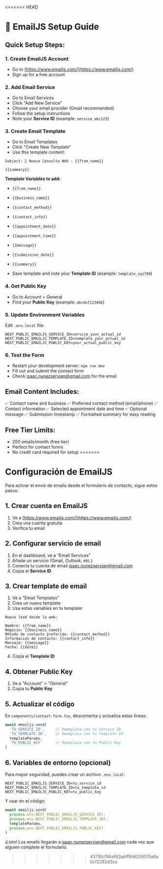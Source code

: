 <<<<<<< HEAD
# 📧 EmailJS Setup Guide

## Quick Setup Steps:

### 1. Create EmailJS Account
- Go to [https://www.emailjs.com/](https://www.emailjs.com/)
- Sign up for a free account

### 2. Add Email Service
- Go to Email Services
- Click "Add New Service"
- Choose your email provider (Gmail recommended)
- Follow the setup instructions
- Note your **Service ID** (example: `service_abc123`)

### 3. Create Email Template
- Go to Email Templates
- Click "Create New Template"
- Use this template content:

```
Subject: 🚀 Nueva Consulta Web - {{from_name}}

{{summary}}
```

**Template Variables to add:**
- `{{from_name}}`
- `{{business_name}}`
- `{{contact_method}}`
- `{{contact_info}}`
- `{{appointment_date}}`
- `{{appointment_time}}`
- `{{message}}`
- `{{submission_date}}`
- `{{summary}}`

- Save template and note your **Template ID** (example: `template_xyz789`)

### 4. Get Public Key
- Go to Account > General
- Find your **Public Key** (example: `abcdef123456`)

### 5. Update Environment Variables
Edit `.env.local` file:

```env
NEXT_PUBLIC_EMAILJS_SERVICE_ID=service_your_actual_id
NEXT_PUBLIC_EMAILJS_TEMPLATE_ID=template_your_actual_id
NEXT_PUBLIC_EMAILJS_PUBLIC_KEY=your_actual_public_key
```

### 6. Test the Form
- Restart your development server: `npm run dev`
- Fill out and submit the contact form
- Check isaac.nunezservian@gmail.com for the email

## Email Content Includes:
✅ Contact name and business
✅ Preferred contact method (email/phone)
✅ Contact information
✅ Selected appointment date and time
✅ Optional message
✅ Submission timestamp
✅ Formatted summary for easy reading

## Free Tier Limits:
- 200 emails/month (free tier)
- Perfect for contact forms
- No credit card required for setup
=======
# Configuración de EmailJS

Para activar el envío de emails desde el formulario de contacto, sigue estos pasos:

## 1. Crear cuenta en EmailJS
1. Ve a [https://www.emailjs.com/](https://www.emailjs.com/)
2. Crea una cuenta gratuita
3. Verifica tu email

## 2. Configurar servicio de email
1. En el dashboard, ve a "Email Services"
2. Añade un servicio (Gmail, Outlook, etc.)
3. Conecta tu cuenta de email isaac.nunezservian@gmail.com
4. Copia el **Service ID**

## 3. Crear template de email
1. Ve a "Email Templates"
2. Crea un nuevo template
3. Usa estas variables en tu template:

```
Nuevo lead desde la web:

Nombre: {{from_name}}
Negocio: {{business_name}}
Método de contacto preferido: {{contact_method}}
Información de contacto: {{contact_info}}
Mensaje: {{message}}
Fecha: {{date}}
```

4. Copia el **Template ID**

## 4. Obtener Public Key
1. Ve a "Account" > "General"
2. Copia tu **Public Key**

## 5. Actualizar el código
En `components/contact-form.tsx`, descomenta y actualiza estas líneas:

```typescript
await emailjs.send(
  'TU_SERVICE_ID',     // Reemplaza con tu Service ID
  'TU_TEMPLATE_ID',    // Reemplaza con tu Template ID
  templateParams,
  'TU_PUBLIC_KEY'      // Reemplaza con tu Public Key
)
```

## 6. Variables de entorno (opcional)
Para mayor seguridad, puedes crear un archivo `.env.local`:

```
NEXT_PUBLIC_EMAILJS_SERVICE_ID=tu_service_id
NEXT_PUBLIC_EMAILJS_TEMPLATE_ID=tu_template_id
NEXT_PUBLIC_EMAILJS_PUBLIC_KEY=tu_public_key
```

Y usar en el código:
```typescript
await emailjs.send(
  process.env.NEXT_PUBLIC_EMAILJS_SERVICE_ID!,
  process.env.NEXT_PUBLIC_EMAILJS_TEMPLATE_ID!,
  templateParams,
  process.env.NEXT_PUBLIC_EMAILJS_PUBLIC_KEY!
)
```

¡Listo! Los emails llegarán a isaac.nunezservian@gmail.com cada vez que alguien complete el formulario.
>>>>>>> 4379fcf94ef83abff5fd029075a6a0cf2282d3ca
